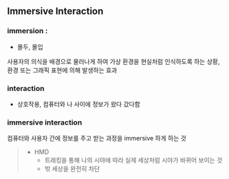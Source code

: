 ## Immersive Interaction
###  immersion : 
- 몰두, 몰입

사용자의 의식을 배경으로 물러나게 하여 가상 환경을 현실처럼 인식하도록 하는 
상황, 환경 또는 그래픽 표현에 의해 발생하는 효과

### interaction
- 상호작용, 컴퓨터와 나 사이에 정보가 왔다 갔다함

### immersive interaction
컴퓨터와 사용자 간에 정보를 주고 받는 과정을 immersive 하게 하는 것

> - HMD
>    - 트래킹을 통해 나의 시야에 따라 실제 세상처럼 시야가 바뀌어 보이는 것  
>    - 밖 세상을 완전히 차단
